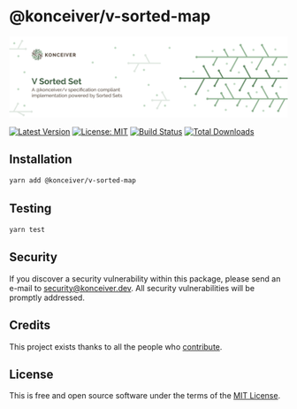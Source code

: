 # @konceiver/v-sorted-map

<p align="center"><img src="./banner.png" /></p>

[![Latest Version](https://badgen.now.sh/npm/v/@konceiver/v-sorted-map)](https://www.npmjs.com/package/@konceiver/v-sorted-map)
[![License: MIT](https://badgen.now.sh/badge/license/MIT/green)](./LICENSE)
[![Build Status](https://img.shields.io/github/workflow/status/konceiver/v-sorted-map/run-tests?label=tests)](https://img.shields.io/github/workflow/status/konceiver/v-sorted-map/CI?label=CI)
[![Total Downloads](https://badgen.net/npm/dt/konceiver/v-sorted-map)](https://npmjs.org/package/@konceiver/v-sorted-map)

## Installation

```bash
yarn add @konceiver/v-sorted-map
```

## Testing

```bash
yarn test
```

## Security

If you discover a security vulnerability within this package, please send an e-mail to security@konceiver.dev. All security vulnerabilities will be promptly addressed.

## Credits

This project exists thanks to all the people who [contribute](../../contributors).

## License

This is free and open source software under the terms of the [MIT License](./LICENSE).
